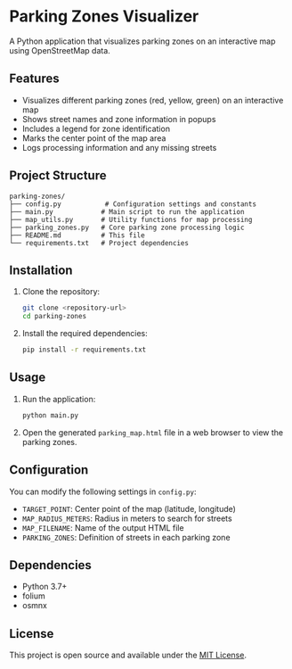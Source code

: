 # Parking Zones Visualizer

A Python application that visualizes parking zones on an interactive map using OpenStreetMap data.

## Features

- Visualizes different parking zones (red, yellow, green) on an interactive map
- Shows street names and zone information in popups
- Includes a legend for zone identification
- Marks the center point of the map area
- Logs processing information and any missing streets

## Project Structure

```
parking-zones/
├── config.py           # Configuration settings and constants
├── main.py            # Main script to run the application
├── map_utils.py       # Utility functions for map processing
├── parking_zones.py   # Core parking zone processing logic
├── README.md          # This file
└── requirements.txt   # Project dependencies
```

## Installation

1. Clone the repository:
   ```bash
   git clone <repository-url>
   cd parking-zones
   ```

2. Install the required dependencies:
   ```bash
   pip install -r requirements.txt
   ```

## Usage

1. Run the application:
   ```bash
   python main.py
   ```

2. Open the generated `parking_map.html` file in a web browser to view the parking zones.

## Configuration

You can modify the following settings in `config.py`:

- `TARGET_POINT`: Center point of the map (latitude, longitude)
- `MAP_RADIUS_METERS`: Radius in meters to search for streets
- `MAP_FILENAME`: Name of the output HTML file
- `PARKING_ZONES`: Definition of streets in each parking zone

## Dependencies

- Python 3.7+
- folium
- osmnx

## License

This project is open source and available under the [MIT License](LICENSE).
